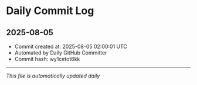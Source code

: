 # Daily Commit Log

## 2025-08-05

- Commit created at: 2025-08-05 02:00:01 UTC
- Automated by Daily GitHub Committer
- Commit hash: wy1cetot6kk

---
*This file is automatically updated daily*